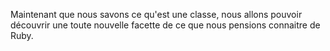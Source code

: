 Maintenant que nous savons ce qu'est une classe, nous allons pouvoir découvrir une toute nouvelle facette de ce que nous pensions connaitre de Ruby.